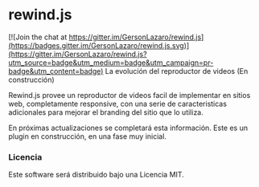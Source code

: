 # rewind.js

[![Join the chat at https://gitter.im/GersonLazaro/rewind.js](https://badges.gitter.im/GersonLazaro/rewind.js.svg)](https://gitter.im/GersonLazaro/rewind.js?utm_source=badge&utm_medium=badge&utm_campaign=pr-badge&utm_content=badge)
La evolución del reproductor de videos (En construcción)

Rewind.js provee un reproductor de videos facil de implementar en sitios web, completamente responsive, con una serie de caracteristicas adicionales para mejorar el branding del sitio que lo utiliza. 

En próximas actualizaciones se completará esta información. Este es un plugin en construcción, en una fase muy inicial.

### Licencia
Este software será distribuido bajo una Licencia MIT.
